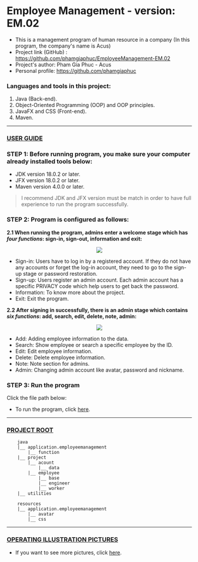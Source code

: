 # Employee Management - version: EM.02

- This is a management program of human resource in a company (In this program, the company's name is Acus)
- Project link (GitHub) : https://github.com/phamgiaphuc/EmployeeManagement-EM.02
- Project's author: Pham Gia Phuc - Acus
- Personal profile: https://github.com/phamgiaphuc

### Languages and tools in this project:

1. Java (Back-end).
2. Object-Oriented Programming (OOP) and OOP principles.
3. JavaFX and CSS (Front-end).
4. Maven.

-----------------------------------
<ins>

### USER GUIDE

</ins>

### STEP 1:  Before running program, you make sure your computer already installed tools below:

- JDK version 18.0.2 or later.
- JFX version 18.0.2 or later.
- Maven version 4.0.0 or later.

> I recommend JDK and JFX version must be match in order to have full experience to run the program successfully.

### STEP 2: Program is configured as follows:

**2.1 When running the program, admins enter a welcome stage which has _four functions_: sign-in, sign-out, information
and exit:**

<div align="center">
  <img src="https://drive.google.com/uc?id=17daugPsY7BaRCQvsQt2CpAd8drliOQm5">
</div>

- Sign-in: Users have to log in by a registered account. If they do not have any accounts or forget the log-in account,
  they need to go to the sign-up stage or password restoration.
- Sign-up: Users register an admin account. Each admin account has a specific PRIVACY code which help users to get back
  the password.
- Information: To know more about the project.
- Exit: Exit the program.

**2.2 After signing in successfully, there is an admin stage which contains _six functions_: add, search, edit, delete,
note, admin:**

<div align="center">
  <img src="https://drive.google.com/uc?id=1ddDtdugkbBZSFCwjxom13B6Kjaag3MYW">
</div>

- Add: Adding employee information to the data.
- Search: Show employee or search a specific employee by the ID.
- Edit: Edit employee information.
- Delete: Delete employee information.
- Note: Note section for admins.
- Admin: Changing admin account like avatar, password and nickname.

### STEP 3: Run the program

Click the file path below:

- To run the program, click [here](src/main/java/application/employeemanagement/Welcome.java).

-----------------------------------
<ins>

### PROJECT ROOT

</ins>

```
    java
    |__ application.employeemanagement
        |__ function
    |__ project
        |__ acount
            |__ data
        |__ employee
            |__ base
            |__ engineer
            |__ worker
    |__ utilities
    
    resources
    |__ application.employeemanagement
        |__ avatar
        |__ css
```

-----------------------------------
<ins>

### OPERATING ILLUSTRATION PICTURES

</ins>

- If you want to see more pictures, click [here](src/main/resources/readme/SHOWME.md).

